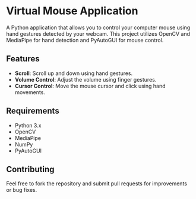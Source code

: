 
# Virtual Mouse Application

A Python application that allows you to control your computer mouse using hand gestures detected by your webcam. This project utilizes OpenCV and MediaPipe for hand detection and PyAutoGUI for mouse control.

## Features

- **Scroll**: Scroll up and down using hand gestures.
- **Volume Control**: Adjust the volume using finger gestures.
- **Cursor Control**: Move the mouse cursor and click using hand movements.

## Requirements

- Python 3.x
- OpenCV
- MediaPipe
- NumPy
- PyAutoGUI

## Contributing

Feel free to fork the repository and submit pull requests for improvements or bug fixes.

